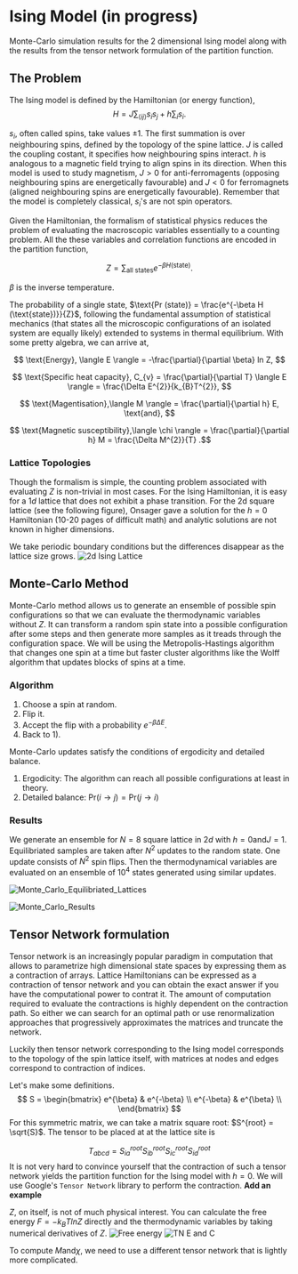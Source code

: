 # Ising Model (in progress)

Monte-Carlo simulation results for the 2 dimensional Ising model along with the results from the tensor network formulation of the partition function.

## The Problem

The Ising model is defined by the Hamiltonian (or energy function),
$$H = J \sum_{\langle ij \rangle} s_{i} s_{j} + h \sum_{i} s_{i}.$$

$s_{i}$, often called spins, take values $\pm 1$. The first summation is over neighbouring spins, defined by the topology of the spine lattice. $J$ is called the coupling costant, it specifies how neighbouring spins interact. $h$ is analogous to a magnetic field trying to align spins in its direction. When this model is used to study magnetism, $J > 0$ for anti-ferromagents (opposing neighbouring spins are energetically favourable) and $J < 0$ for ferromagnets (aligned neighbouring spins are energetically favourable). Remember that the model is completely classical, $s_{i}$'s are not spin operators.

Given the Hamiltonian, the formalism of statistical physics reduces the problem of evaluating the macroscopic variables essentially to a counting problem. All the these variables and correlation functions are encoded in the partition function,

$$Z = \sum_{\text{all states}} e^{-\beta H (\text{state})}.$$

$\beta$ is the inverse temperature.

The probability of a single state, $\text{Pr (state)} = \frac{e^{-\beta H (\text{state})}}{Z}$, following the fundamental assumption of statistical mechanics (that states all the microscopic configurations of an isolated system are equally likely) extended to systems in thermal equilibrium. With some pretty algebra, we can arrive at,

$$ \text{Energy}, \langle E \rangle = -\frac{\partial}{\partial \beta} ln Z, $$

$$ \text{Specific heat capacity}, C_{v} = \frac{\partial}{\partial T} \langle E \rangle = \frac{\Delta E^{2}}{k_{B}T^{2}}, $$

$$ \text{Magentisation},\langle M \rangle = \frac{\partial}{\partial h} E, \text{and}, $$

$$ \text{Magnetic susceptibility},\langle \chi \rangle = \frac{\partial}{\partial h} M = \frac{\Delta M^{2}}{T} .$$

### Lattice Topologies

Though the formalism is simple, the counting problem associated with  evaluating $Z$ is non-trivial in most cases. For the Ising Hamiltonian, it is easy for a $1d$ lattice that does not exhibit a phase transition. For the 2d square lattice (see the following figure), Onsager gave a solution for the $h =0$ Hamiltonian (10-20 pages of difficult math) and analytic solutions are not known in higher dimensions.

We take periodic boundary conditions but the differences disappear as the lattice size grows.
![2d Ising Lattice](https://user-images.githubusercontent.com/43025445/191721054-ddb2fd4c-a998-457a-b058-5697b4a65d25.png)

## Monte-Carlo Method

Monte-Carlo method allows us to generate an ensemble of possible spin configurations so that we can evaluate the thermodynamic variables without $Z$. It can transform a random spin state into a possible configuration after some steps and then generate more samples as it treads through the configuration space. We will be using the Metropolis-Hastings algorithm that changes one spin at a time but faster cluster algorithms like the Wolff algorithm that updates blocks of spins at a time.

### Algorithm
1) Choose a spin at random.
2) Flip it.
3) Accept the flip with a probability $e^{-\beta \Delta E}$.
4) Back to 1).

Monte-Carlo updates satisfy the conditions of ergodicity and detailed balance.

1) Ergodicity: The algorithm can reach all possible configurations at least in theory.
2) Detailed balance: $\text{Pr}(i \rightarrow j) = \text{Pr}(j \rightarrow i)$

### Results

We generate an ensemble for $N = 8$ square lattice in $2d$ with $h = 0 \text{and} J = 1$. Equilibriated samples are taken after $N^{2}$ updates to the random state. One update consists of $N^{2}$ spin flips. Then the thermodynamical variables are evaluated on an ensemble of $10^{4}$ states generated using similar updates.

![Monte_Carlo_Equilibriated_Lattices](https://user-images.githubusercontent.com/43025445/189493373-4086e11a-47ef-40d2-bd60-900272930892.jpg)

![Monte_Carlo_Results](https://user-images.githubusercontent.com/43025445/189493379-50c35ff5-23d2-42cd-8950-2c57db613098.jpg)

## Tensor Network formulation

Tensor network is an increasingly popular paradigm in computation that allows to parametrize high dimensional state spaces by expressing them as a contraction of arrays. Lattice Hamiltonians can be expressed as a contraction of tensor network and you can obtain the exact answer if you have the computational power to contrat it. The amount of computation required to evaluate the contractions is highly dependent on the contraction path. So either we can search for an optimal path or use renormalization approaches that progressively approximates the matrices and truncate the network.

Luckily then tensor network corresponding to the Ising model corresponds to the topology of the spin lattice itself, with matrices at nodes and edges correspond to contraction of indices.

Let's make some definitions.
$$
S = \begin{bmatrix}
    e^{\beta} & e^{-\beta} \\
    e^{-\beta} & e^{\beta} \\
\end{bmatrix}
$$
For this symmetric matrix, we can take a matrix square root: $S^{root} = \sqrt{S}$. The tensor to be placed at at the lattice site is 

$$
T_{abcd} = S^{root}_{ia} S^{root}_{ib} S^{root}_{ic} S^{root}_{id}
$$
It is not very hard to convince yourself that the contraction of such a tensor network yields the partition function for the Ising model with $h=0$. We will use Google's `Tensor Network` library to perform the contraction.
**Add an example**

$Z$, on itself, is not of much physical interest. You can calculate the free energy $F = -k_{B} T ln Z$ directly and the thermodynamic variables by taking numerical derivatives of $Z$.
![Free energy](https://user-images.githubusercontent.com/43025445/191744779-91d57dfb-61e2-49e6-8e6b-87615661868e.jpg)
![TN E and C](https://user-images.githubusercontent.com/43025445/191744812-3d4b31e8-2b90-4432-8f05-9dde4b28962a.jpg)

To compute $M \text{and} \chi$, we need to use a different tensor network that is lightly more complicated.
